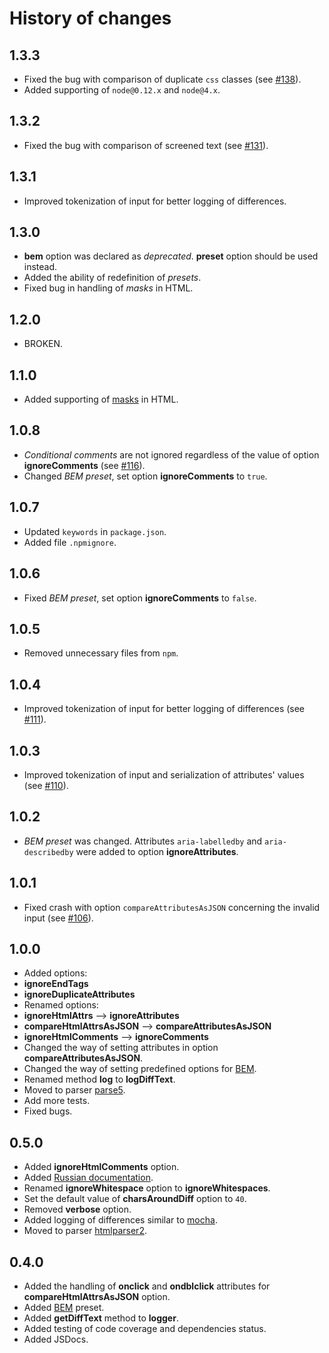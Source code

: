 History of changes
==================

1.3.3
-----

* Fixed the bug with comparison of duplicate `css` classes (see [#138]).
* Added supporting of `node@0.12.x` and `node@4.x`.

1.3.2
-----

* Fixed the bug with comparison of screened text (see [#131]).

1.3.1
-----

* Improved tokenization of input for better logging of differences.

1.3.0
-----

* **bem** option was declared as _deprecated_. **preset** option should be used instead.
* Added the ability of redefinition of _presets_.
* Fixed bug in handling of _masks_ in HTML.

1.2.0
-----

* BROKEN.

1.1.0
-----

* Added supporting of [masks](https://github.com/bem/html-differ#masks) in HTML.

1.0.8
-----

* _Сonditional comments_ are not ignored regardless of the value of option **ignoreComments** (see [#116]).
* Changed _BEM preset_, set option **ignoreComments** to `true`.

1.0.7
-----

* Updated `keywords` in `package.json`.
* Added file `.npmignore`.

1.0.6
-----

* Fixed _BEM preset_, set option **ignoreComments** to `false`.

1.0.5
-----

* Removed unnecessary files from `npm`.

1.0.4
-----

* Improved tokenization of input for better logging of differences (see [#111]).

1.0.3
-----

* Improved tokenization of input and serialization of attributes' values (see [#110]).

1.0.2
-----

* _BEM preset_ was changed. Attributes `aria-labelledby` and `aria-describedby` were added to option **ignoreAttributes**.

1.0.1
-----

* Fixed crash with option `compareAttributesAsJSON` concerning the invalid input (see [#106]).

1.0.0
-----

 * Added options:
  * **ignoreEndTags**
  * **ignoreDuplicateAttributes**
 * Renamed options:
  * **ignoreHtmlAttrs** --> **ignoreAttributes**
  * **compareHtmlAttrsAsJSON** --> **compareAttributesAsJSON**
  * **ignoreHtmlComments** --> **ignoreComments**
 * Changed the way of setting attributes in option **compareAttributesAsJSON**.
 * Changed the way of setting predefined options for [BEM](http://bem.info/).
 * Renamed method **log** to **logDiffText**.
 * Moved to parser [parse5](https://github.com/inikulin/parse5).
 * Add more tests.
 * Fixed bugs.

0.5.0
-----

 * Added **ignoreHtmlComments** option.
 * Added [Russian documentation](https://github.com/bem/html-differ/blob/master/README.ru.md).
 * Renamed **ignoreWhitespace** option to **ignoreWhitespaces**.
 * Set the default value of **charsAroundDiff** option to `40`.
 * Removed **verbose** option.
 * Added logging of differences similar to [mocha](https://github.com/visionmedia/mocha).
 * Moved to parser [htmlparser2](https://github.com/fb55/htmlparser2).

0.4.0
-----

 * Added the handling of **onclick** and **ondblclick** attributes for **compareHtmlAttrsAsJSON** option.
 * Added [BEM](http://bem.info/) preset.
 * Added **getDiffText** method to **logger**.
 * Added testing of code coverage and dependencies status.
 * Added JSDocs.

[#138]: https://github.com/bem/html-differ/issues/138
[#131]: https://github.com/bem/html-differ/issues/131
[#106]: https://github.com/bem/html-differ/issues/106
[#110]: https://github.com/bem/html-differ/pull/110
[#111]: https://github.com/bem/html-differ/pull/111
[#116]: https://github.com/bem/html-differ/issues/116
